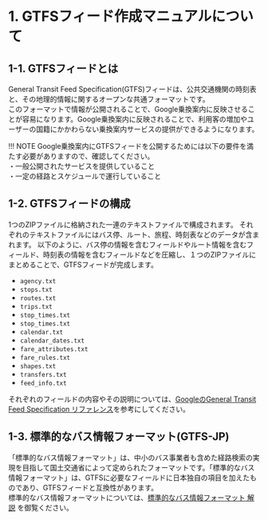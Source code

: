 # 1. GTFSフィード作成マニュアルについて
## 1-1. GTFSフィードとは
General Transit Feed Specification(GTFS)フィードは、公共交通機関の時刻表と、その地理的情報に関するオープンな共通フォーマットです。  
このフォーマットで情報が公開されることで、Google乗換案内に反映させることが容易になります。Google乗換案内に反映されることで、利用客の増加やユーザーの国籍にかかわらない乗換案内サービスの提供ができるようになります。


!!! NOTE
    Google乗換案内にGTFSフィードを公開するためには以下の要件を満たす必要がありますので、確認してください。  
    ・一般公開されたサービスを提供していること  
    ・一定の経路とスケジュールで運行していること  

## 1-2. GTFSフィードの構成
1つのZIPファイルに格納された一連のテキストファイルで構成されます。
それぞれのテキストファイルにはバス停、ルート、旅程、時刻表などのデータが含まれます。
以下のように、バス停の情報を含むフィールドやルート情報を含むフィールド、時刻表の情報を含むフィールドなどを圧縮し、１つのZIPファイルにまとめることで、GTFSフィードが完成します。  
  
 * `agency.txt`
 * `stops.txt`
 * `routes.txt`
 * `trips.txt`
 * `stop_times.txt`
 * `stop_times.txt`
 * `calendar.txt`
 * `calendar_dates.txt`
 * `fare_attributes.txt`
 * `fare_rules.txt`
 * `shapes.txt`
 * `transfers.txt`
 * `feed_info.txt`

それぞれのフィールドの内容やその説明については、[GoogleのGeneral Transit Feed Specification リファレンス](https://developers.google.com/transit/gtfs/reference/?hl=ja)を参考にしてください。
 




## 1-3. 標準的なバス情報フォーマット(GTFS-JP)
「標準的なバス情報フォーマット」は、中小のバス事業者も含めた経路検索の実現を目指して国土交通省によって定められたフォーマットです。「標準的なバス情報フォーマット」は、GTFSに必要なフィールドに日本独自の項目を加えたものであり、GTFSフィードと互換性があります。  
標準的なバス情報フォーマットについては、[標準的なバス情報フォーマット 解説](http://www.mlit.go.jp/common/001179007.pdf) を御覧ください。  

